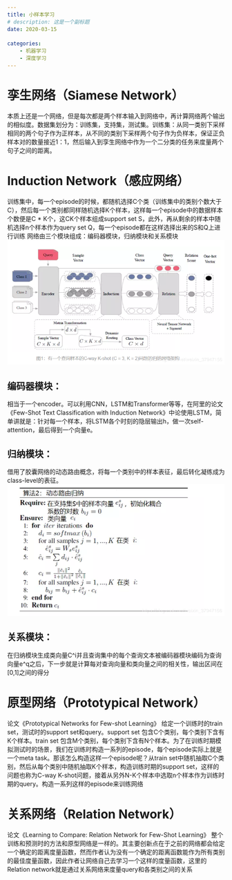 ```yaml
---
title: 小样本学习
# description: 这是一个副标题
date: 2020-03-15

categories:
    - 机器学习
    - 深度学习
---
```


# 孪生网络（Siamese Network）
本质上还是一个网络，但是每次都是两个样本输入到网络中，再计算网络两个输出的相似度。数据集划分为：训练集，支持集，测试集。训练集：从同一类别下采样相同的两个句子作为正样本，从不同的类别下采样两个句子作为负样本，保证正负样本对的数量接近1：1，然后输入到孪生网络中作为一个二分类的任务来度量两个句子之间的距离。

# Induction Network（感应网络）
训练集中，每一个episode的时候，都随机选择C个类（训练集中的类别个数大于C），然后每一个类别都同样随机选择K个样本，这样每一个episode中的数据样本个数便是C * K个，这CK个样本组成support set S，此外，再从剩余的样本中随机选择n个样本作为query set Q，每一个episode都在这样选择出来的S和Q上进行训练
网络由三个模块组成：编码器模块，归纳模块和关系模块
![1](1.png)

## 编码器模块：
相当于一个encoder。可以利用CNN，LSTM和Transformer等等，在阿里的论文《Few-Shot Text Classification with Induction Network》中论使用LSTM，简单讲就是：针对每一个样本，将LSTM各个时刻的隐层输出h，做一次self-attention，最后得到一个向量e。
## 归纳模块：
借用了胶囊网络的动态路由概念，将每一个类别中的样本表征，最后转化凝练成为class-level的表征。
![2](2.png)

## 关系模块：
在归纳模块生成类向量C^i并且查询集中的每个查询文本被编码器模块编码为查询向量e^q之后，下一步就是计算每对查询向量和类向量之间的相关性，输出区间在[0,1]之间的得分

# 原型网络（Prototypical Network） 
论文《Prototypical Networks for Few-shot Learning》
给定一个训练时的train set，测试时的support set和query。support set 包含C个类别，每个类别下含有K个样本。train set 包含M个类别，每个类别下含有N个样本。为了在训练时期模拟测试时的场景，我们在训练时构造一系列的episode，每个episode实际上就是一个meta task。那该怎么构造这样一个episode呢？从train set中随机抽取C个类别，然后从每个类别中随机抽取K个样本，构造训练时期的support set，这样的问题也称为C-way K-shot问题，接着从另外N-K个样本中选取n个样本作为训练时期的query。构造一系列这样的episode来训练网络

# 关系网络（Relation Network）
论文《Learning to Compare: Relation Network for Few-Shot Learning》
整个训练和预测时的方法和原型网络是一样的。其主要创新点在于之前的网络都会给定一个确定的距离度量函数，然而作者认为没有一个确定的距离函数能作为所有类别的最佳度量函数，因此作者让网络自己去学习一个这样的度量函数，这里的Relation network就是通过关系网络来度量query和各类别之间的关系
